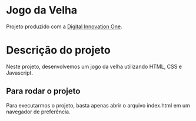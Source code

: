 # Jogo da Velha

Projeto produzido  com a [Digital Innovation One](https://digitalinnovation.one).

# Descrição do projeto
Neste projeto, desenvolvemos um jogo da velha utilizando HTML, CSS e Javascript.

## Para rodar o projeto

Para executarmos o projeto, basta apenas abrir o arquivo index.html em um navegador de preferência.

